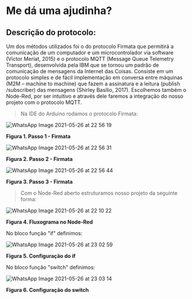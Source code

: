 # Me dá uma ajudinha?

## Descrição do protocolo:

>
Um dos métodos utilizados foi o do protocolo Firmata que permitirá a comunicação de um computador e um microcontrolador via software (Victor Meriat, 2015) e o protocolo MQTT (Message Queue Telemetry Transport), desenvolvida pela IBM que se tornou um padrão de comunicação de mensagens da Internet das Coisas. Consiste em um protocolo simples e de fácil implementação em conversa entre máquinas (M2M – machine to machine) que fazem a assinatura e a leitura (publish /subscriber) das mensagens (Shirley Basílio, 2017).  Escolhemos também o Node-Red, por ser intuitivo e através dele faremos a integração do nosso projeto com o protocolo MQTT.                                                                                                         
> Na IDE do Arduino rodamos o protocolo Firmata:
> 
![WhatsApp Image 2021-05-26 at 22 56 19](https://user-images.githubusercontent.com/84140628/119753773-b5792a80-be75-11eb-80cc-b9a0b6fce0f8.jpeg)

**Figura 1. Passo 1 - Firmata**


> 
![WhatsApp Image 2021-05-26 at 22 56 31](https://user-images.githubusercontent.com/84140628/119753778-b742ee00-be75-11eb-8907-36eba6b3d959.jpeg)

**Figura 2. Passo 2 - Firmata**


>
![WhatsApp Image 2021-05-26 at 22 56 44](https://user-images.githubusercontent.com/84140628/119753783-b8741b00-be75-11eb-8536-a940545347ee.jpeg)

**Figura 3. Passo 3 - Firmata**


> Com o Node-Red aberto estruturamos nosso projeto da seguinte forma:

![WhatsApp Image 2021-05-26 at 22 10 22](https://user-images.githubusercontent.com/84140628/119754069-4819c980-be76-11eb-9ccf-66f5745a8044.jpeg)

**Figura 4. Fluxograma no Node-Red**


> 
No bloco função "if" definimos:

![WhatsApp Image 2021-05-26 at 23 02 59](https://user-images.githubusercontent.com/84140628/119754275-9dee7180-be76-11eb-8a23-121bd116beca.jpeg)

**Figura 5. Configuração do if**


> 
No bloco função "switch" definimos:

![WhatsApp Image 2021-05-26 at 23 03 14](https://user-images.githubusercontent.com/84140628/119754292-a5ae1600-be76-11eb-9c58-c633b4e165b6.jpeg)

**Figura 6. Configuração do switch**
